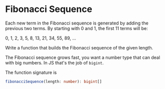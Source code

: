# Fibonacci Sequence

Each new term in the Fibonacci sequence is generated by adding the previous
two terms. By starting with 0 and 1, the first 11 terms will be:

0, 1, 2, 3, 5, 8, 13, 21, 34, 55, 89, ...

Write a function that builds the Fibonacci sequence of the given length.

The Fibonacci sequence grows fast, you want a number type that can deal
with big numbers. In JS that's the job of `bigint`.

The function signature is

```typescript
fibonacciSequence(length: number): bigint[]
```
